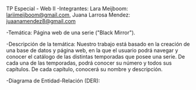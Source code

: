 TP Especial - Web II
-Integrantes: 
Lara Meijboom: lariimeijboom@gmail.com, 
Juana Larrosa Mendez: juaanamendez8@gmail.com

-Temática: 
Página web de una serie ("Black Mirror").

-Descripción de la temática:
Nuestro trabajo está basado en la creación de una base de datos y página web, en la que el usuario podrá navegar y conocer el catálogo de las distintas temporadas que posee una serie. 
De cada una de las temporadas, podrá conocer su número y todos sus capítulos. De cada capítulo, conocerá su nombre y descripción.

-Diagrama de Entidad-Relación (DER):
